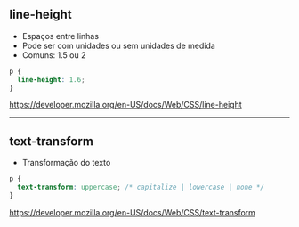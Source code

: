 ## line-height

* Espaços entre linhas
* Pode ser com unidades ou sem unidades de medida
* Comuns: 1.5 ou 2

```css
p {
  line-height: 1.6;
}
```

https://developer.mozilla.org/en-US/docs/Web/CSS/line-height

----------------------------------------------------------------

## text-transform

* Transformação do texto

```css
p {
  text-transform: uppercase; /* capitalize | lowercase | none */
}
```

https://developer.mozilla.org/en-US/docs/Web/CSS/text-transform